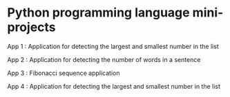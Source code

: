 # Python programming language mini-projects

<p>App 1 : Application for detecting the largest and smallest number in the list</p>
<p>App 2 : Application for detecting the number of words in a sentence</p>
<p>App 3 : Fibonacci sequence application</p>
<p>App 4 : Application for detecting the largest and smallest number in the list</p>
